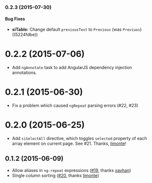 <a name="0.2.3"></a>
### 0.2.3 (2015-07-30)


#### Bug Fixes

* **siTable:** Change default `previousText` to `Previous` (was `Previuos`) ((5224fdbe))


# 0.2.2 (2015-07-06)

- Add `ngAnnotate` task to add AngularJS dependency injection annotations.

# 0.2.1 (2015-06-30)

- Fix a problem which caused `ngRepeat` parsing errors (#22, #23)

# 0.2.0 (2015-06-25)

- Add `siSelectAll` directive, which toggles `selected` property of each array
element on current page. See #21. Thanks, [limonte](https://github.com/limonte)!

## 0.1.2 (2015-06-09)

- Allow aliases in `ng-repeat` expressions ([#19](https://github.com/simplicitylabs/si-table/pull/19), thanks [xavhan](https://github.com/xavhan))
- Single column sorting ([#20](https://github.com/simplicitylabs/si-table/pull/20), thanks [limonte](https://github.com/limonte))
